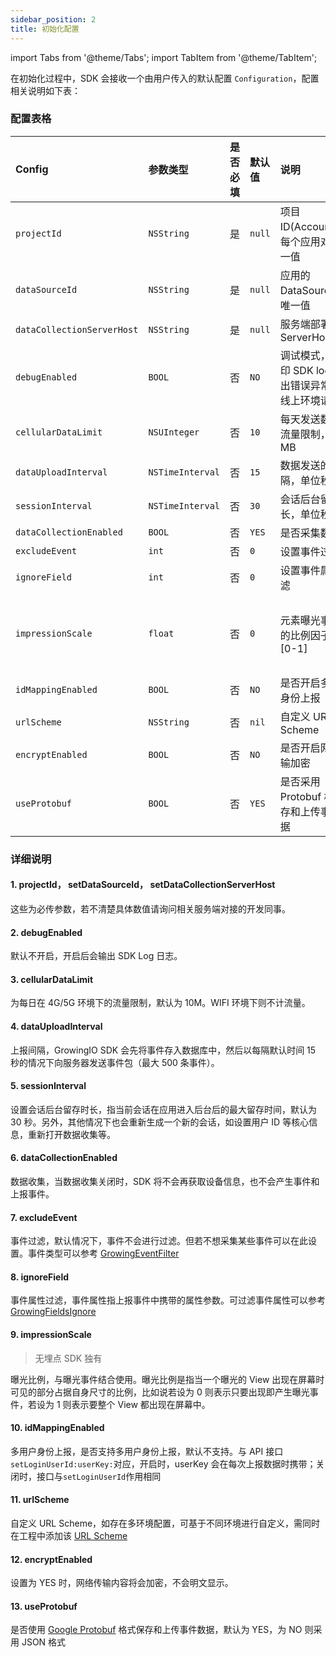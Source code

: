```yaml
---
sidebar_position: 2
title: 初始化配置
---
```


import Tabs from '@theme/Tabs';
import TabItem from '@theme/TabItem';

在初始化过程中，SDK 会接收一个由用户传入的默认配置 `Configuration`，配置相关说明如下表：

### 配置表格

| Config                       | 参数类型 | 是否必填 | 默认值 | 说明 | 其它 |
| :-------------------------   | :------   | :----:  |:------  |:------| :---: |
| `projectId`                  | `NSString`  | 是      | `null`   | 项目 ID(AccountID)，每个应用对应唯一值 | - |
| `dataSourceId`            | `NSString`  | 是      | `null`   | 应用的 DataSourceId，唯一值 | - |
| `dataCollectionServerHost`| `NSString`  | 是      | `null`   | 服务端部署后的  ServerHost | - |
| `debugEnabled`            | `BOOL` | 否      | `NO`  | 调试模式，会打印 SDK log，抛出错误异常，在线上环境请关闭 | - |
| `cellularDataLimit`       | `NSUInteger`     | 否      | `10`     | 每天发送数据的流量限制，单位 MB | - |
| `dataUploadInterval`      | `NSTimeInterval`     | 否      | `15`     | 数据发送的间隔，单位秒 | - |
| `sessionInterval`         | `NSTimeInterval`     | 否      | `30`     | 会话后台留存时长，单位秒 | - |
| `dataCollectionEnabled`   | `BOOL` | 否      | `YES`   | 是否采集数据 | - |
| `excludeEvent`            | `int`     | 否      | `0`      | 设置事件过滤 | - |
| `ignoreField`             | `int`     | 否      | `0`      | 设置事件属性过滤 | - |
| `impressionScale`         | `float`   | 否      | `0`      | 元素曝光事件中的比例因子,范围 [0-1] | <font color='red'>无埋点独有</font> |
| `idMappingEnabled` | `BOOL` | 否 | `NO` | 是否开启多用户身份上报 | - |
| `urlScheme` | `NSString` | 否 | `nil` | 自定义 URL Scheme | - |
| `encryptEnabled` | `BOOL` | 否 | `NO` | 是否开启网络传输加密 | - |
| `useProtobuf` | `BOOL` | 否 | `YES` | 是否采用 Protobuf 格式保存和上传事件数据 | - |

### 详细说明

#### 1. **projectId**， **setDataSourceId**， **setDataCollectionServerHost**

这些为必传参数，若不清楚具体数值请询问相关服务端对接的开发同事。

#### 2. **debugEnabled**

默认不开启，开启后会输出 SDK Log 日志。

#### 3. **cellularDataLimit**

为每日在 4G/5G 环境下的流量限制，默认为 10M。WIFI 环境下则不计流量。

#### 4. **dataUploadInterval**

上报间隔，GrowingIO SDK 会先将事件存入数据库中，然后以每隔默认时间 15 秒的情况下向服务器发送事件包（最大 500 条事件）。

#### 5. **sessionInterval**

设置会话后台留存时长，指当前会话在应用进入后台后的最大留存时间，默认为 30 秒。另外，其他情况下也会重新生成一个新的会话，如设置用户 ID 等核心信息，重新打开数据收集等。

#### 6. **dataCollectionEnabled**

数据收集，当数据收集关闭时，SDK 将不会再获取设备信息，也不会产生事件和上报事件。

#### 7. **excludeEvent**

事件过滤，默认情况下，事件不会进行过滤。但若不想采集某些事件可以在此设置。事件类型可以参考 [GrowingEventFilter](https://github.com/growingio/growingio-sdk-ios-autotracker/blob/master/GrowingTrackerCore/Public/GrowingEventFilter.h)

#### 8. **ignoreField**

事件属性过滤，事件属性指上报事件中携带的属性参数。可过滤事件属性可以参考 [GrowingFieldsIgnore](https://github.com/growingio/growingio-sdk-ios-autotracker/blob/master/GrowingTrackerCore/Public/GrowingFieldsIgnore.h)

#### 9. **impressionScale**

> 无埋点 SDK 独有

曝光比例，与曝光事件结合使用。曝光比例是指当一个曝光的 View 出现在屏幕时可见的部分占据自身尺寸的比例，比如说若设为 0 则表示只要出现即产生曝光事件，若设为 1 则表示要整个 View 都出现在屏幕中。

#### 10. **idMappingEnabled**

多用户身份上报，是否支持多用户身份上报，默认不支持。与 API 接口`setLoginUserId:userKey:`对应，开启时，userKey 会在每次上报数据时携带；关闭时，接口与`setLoginUserId`作用相同

#### 11. **urlScheme**

自定义 URL Scheme，如存在多环境配置，可基于不同环境进行自定义，需同时在工程中添加该 [URL Scheme](/docs/ios/Introduce#添加-url-scheme)

#### 12. **encryptEnabled**

设置为 YES 时，网络传输内容将会加密，不会明文显示。

#### 13. **useProtobuf**

是否使用 [Google Protobuf](https://developers.google.cn/protocol-buffers) 格式保存和上传事件数据，默认为 YES，为 NO 则采用 JSON 格式
